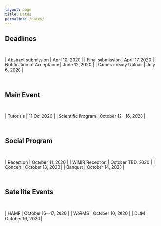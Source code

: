 ```yaml
---
layout: page
title: Dates
permalink: /dates/
---
```


## Deadlines

<br>  

| Abstract submission           | April 10, 2020       |
| Final submission              | April 17, 2020       |
| Notification of Acceptance    | June 12, 2020        |
| Camera-ready Upload           | July 6, 2020         |

<br>   


## Main Event

<br>  

| Tutorials                     | 11 Oct 2020          |
| Scientific Program            | October 12--16, 2020 |

<br>  

## Social Program

<br>  

| Reception | October 11, 2020 |
| WiMIR Reception | October TBD, 2020 |
| Concert | October 13, 2020 |
| Banquet | October 14, 2020 |

<br>  

## Satellite Events

<br>  

| HAMR                          | October 16--17, 2020  |
| WoRMS                         | October 10, 2020     |
| DLfM                          | October 16, 2020     |
